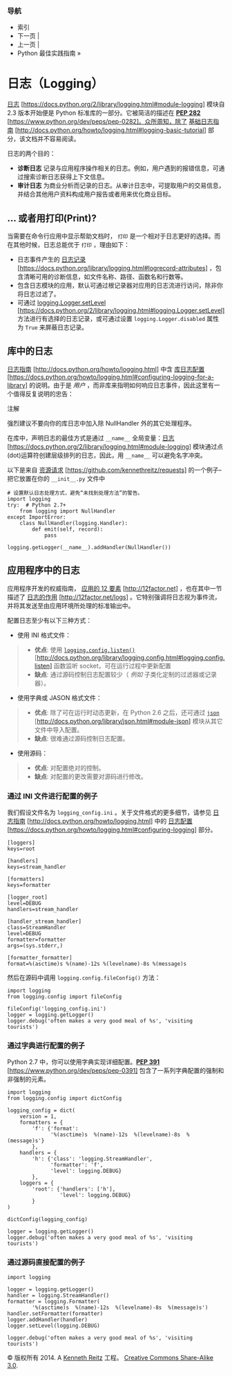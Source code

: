 ### 导航

*   索引
*   下一页 |
*   上一页 |
*   Python 最佳实践指南 »

# 日志（Logging）

[日志](https://docs.python.org/2/library/logging.html#module-logging) [https://docs.python.org/2/library/logging.html#module-logging] 模块自 2.3 版本开始便是 Python 标准库的一部分。它被简洁的描述在 [**PEP 282**](https://www.python.org/dev/peps/pep-0282) [https://www.python.org/dev/peps/pep-0282]。众所周知，除了 [基础日志指南](http://docs.python.org/howto/logging.html#logging-basic-tutorial) [http://docs.python.org/howto/logging.html#logging-basic-tutorial] 部分，该文档并不容易阅读。

日志的两个目的：

*   **诊断日志** 记录与应用程序操作相关的日志。例如，用户遇到的报错信息，可通过搜索诊断日志获得上下文信息。
*   **审计日志** 为商业分析而记录的日志。从审计日志中，可提取用户的交易信息，并结合其他用户资料构成用户报告或者用来优化商业目标。

## ... 或者用打印(Print)?

当需要在命令行应用中显示帮助文档时， `打印` 是一个相对于日志更好的选择。而在其他时候，日志总能优于 `打印` ，理由如下：

*   日志事件产生的 [日志记录](https://docs.python.org/library/logging.html#logrecord-attributes) [https://docs.python.org/library/logging.html#logrecord-attributes] ，包含清晰可用的诊断信息，如文件名称、路径、函数名和行数等。
*   包含日志模块的应用，默认可通过根记录器对应用的日志流进行访问，除非你将日志过滤了。
*   可通过 [logging.Logger.setLevel](https://docs.python.org/2/library/logging.html#logging.Logger.setLevel) [https://docs.python.org/2/library/logging.html#logging.Logger.setLevel] 方法进行有选择的日志记录，或可通过设置 `logging.Logger.disabled` 属性为 `True` 来屏蔽日志记录。

## 库中的日志

[日志指南](http://docs.python.org/howto/logging.html) [http://docs.python.org/howto/logging.html] 中含 [库日志配置](https://docs.python.org/howto/logging.html#configuring-logging-for-a-library) [https://docs.python.org/howto/logging.html#configuring-logging-for-a-library] 的说明。由于是 *用户* ，而非库来指明如何响应日志事件，因此这里有一个值得反复说明的忠告：

注解

强烈建议不要向你的库日志中加入除 NullHandler 外的其它处理程序。

在库中，声明日志的最佳方式是通过 `__name__` 全局变量：[日志](https://docs.python.org/2/library/logging.html#module-logging) [https://docs.python.org/2/library/logging.html#module-logging] 模块通过点(dot)运算符创建层级排列的日志，因此，用 `__name__` 可以避免名字冲突。

以下是来自 [资源请求](https://github.com/kennethreitz/requests) [https://github.com/kennethreitz/requests] 的一个例子–把它放置在你的 `__init__.py` 文件中

```
# 设置默认日志处理方式，避免“未找到处理方法”的警告。
import logging
try:  # Python 2.7+
    from logging import NullHandler
except ImportError:
    class NullHandler(logging.Handler):
        def emit(self, record):
            pass

logging.getLogger(__name__).addHandler(NullHandler()) 
```

## 应用程序中的日志

应用程序开发的权威指南， [应用的 12 要素](http://12factor.net) [http://12factor.net] ，也在其中一节描述了 [日志的作用](http://12factor.net/logs) [http://12factor.net/logs] 。它特别强调将日志视为事件流，并将其发送至由应用环境所处理的标准输出中。

配置日志至少有以下三种方式：

*   使用 INI 格式文件：

> *   **优点**: 使用 [`logging.config.listen()`](http://docs.python.org/library/logging.config.html#logging.config.listen "(在 Python v2.7)") [http://docs.python.org/library/logging.config.html#logging.config.listen] 函数监听 socket，可在运行过程中更新配置
> *   **缺点**: 通过源码控制日志配置较少（ *例如* 子类化定制的过滤器或记录器）。

*   使用字典或 JASON 格式文件：

> *   **优点**: 除了可在运行时动态更新，在 Python 2.6 之后，还可通过 [`json`](http://docs.python.org/library/json.html#module-json "(在 Python v2.7)") [http://docs.python.org/library/json.html#module-json] 模块从其它文件中导入配置。
> *   **缺点**: 很难通过源码控制日志配置。

*   使用源码：

> *   **优点**: 对配置绝对的控制。
> *   **缺点**: 对配置的更改需要对源码进行修改。

### 通过 INI 文件进行配置的例子

我们假设文件名为 `logging_config.ini` 。关于文件格式的更多细节，请参见 [日志指南](http://docs.python.org/howto/logging.html) [http://docs.python.org/howto/logging.html] 中的 [日志配置](https://docs.python.org/howto/logging.html#configuring-logging) [https://docs.python.org/howto/logging.html#configuring-logging] 部分。

```
[loggers]
keys=root

[handlers]
keys=stream_handler

[formatters]
keys=formatter

[logger_root]
level=DEBUG
handlers=stream_handler

[handler_stream_handler]
class=StreamHandler
level=DEBUG
formatter=formatter
args=(sys.stderr,)

[formatter_formatter]
format=%(asctime)s %(name)-12s %(levelname)-8s %(message)s 
```

然后在源码中调用 `logging.config.fileConfig()` 方法：

```
import logging
from logging.config import fileConfig

fileConfig('logging_config.ini')
logger = logging.getLogger()
logger.debug('often makes a very good meal of %s', 'visiting tourists') 
```

### 通过字典进行配置的例子

Python 2.7 中，你可以使用字典实现详细配置。[**PEP 391**](https://www.python.org/dev/peps/pep-0391) [https://www.python.org/dev/peps/pep-0391] 包含了一系列字典配置的强制和 非强制的元素。

```
import logging
from logging.config import dictConfig

logging_config = dict(
    version = 1,
    formatters = {
        'f': {'format':
              '%(asctime)s  %(name)-12s  %(levelname)-8s  %(message)s'}
        },
    handlers = {
        'h': {'class': 'logging.StreamHandler',
              'formatter': 'f',
              'level': logging.DEBUG}
        },
    loggers = {
        'root': {'handlers': ['h'],
                 'level': logging.DEBUG}
        }
)

dictConfig(logging_config)

logger = logging.getLogger()
logger.debug('often makes a very good meal of %s', 'visiting tourists') 
```

### 通过源码直接配置的例子

```
import logging

logger = logging.getLogger()
handler = logging.StreamHandler()
formatter = logging.Formatter(
        '%(asctime)s  %(name)-12s  %(levelname)-8s  %(message)s')
handler.setFormatter(formatter)
logger.addHandler(handler)
logger.setLevel(logging.DEBUG)

logger.debug('often makes a very good meal of %s', 'visiting tourists') 
```

© 版权所有 2014\. A <a href="http://kennethreitz.com/pages/open-projects.html">Kenneth Reitz</a> 工程。 <a href="http://creativecommons.org/licenses/by-nc-sa/3.0/"> Creative Commons Share-Alike 3.0</a>.